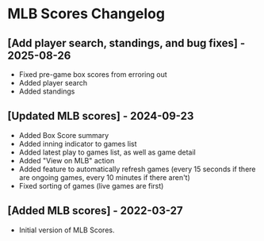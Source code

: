 # MLB Scores Changelog

## [Add player search, standings, and bug fixes] - 2025-08-26
- Fixed pre-game box scores from erroring out
- Added player search
- Added standings

## [Updated MLB scores] - 2024-09-23 
- Added Box Score summary
- Added inning indicator to games list
- Added latest play to games list, as well as game detail
- Added "View on MLB" action
- Added feature to automatically refresh games (every 15 seconds if there are ongoing games, every 10 minutes if there aren't)
- Fixed sorting of games (live games are first)

## [Added MLB scores] - 2022-03-27
- Initial version of MLB Scores.